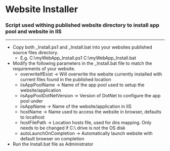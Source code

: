 # Website Installer
### Script used withing published website directory to install app pool and website in IIS
----


* Copy both _Install.ps1 and _Install.bat into your websites published source files directory.
  * E.g. C:\myWebApp\_Install.ps1   C:\myWebApp\_Install.bat
* Modify the following parameters in the _Install.bat file to match the requirements of your website.
  * overwriteIfExist         -> Will overwrite the website currently installed with current files found in the published location
  * iisAppPoolName           -> Name of the app pool used to setup the website/application
  * iisAppPoolDotNetVersion  -> Version of DotNet to configure the app pool under
  * iisAppName               -> Name of the website/application in IIS
  * hostName                 -> Name used to access the website in browser, defaults to localhost
  * hostFilePath             -> Location hosts file, used for dns mapping. Only needs to be changed if C:\ drive is not the OS disk
  * autoLaunchOnCompletion   -> Automatically launch website with default browser on completion
* Run the Install.bat file as Administrator


